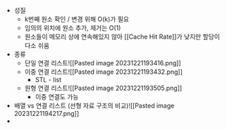 - 성질
	- k번째 원소 확인 / 변경 위해 O(k)가 필요
	- 임의의 위치에 원소 추가, 제거는 O(1)
	- 원소들이 메모리 상에 연속해있지 않아 [[Cache Hit Rate]]가 낮지만 할당이 다소 쉬움
- 종류
	- 단일 연결 리스트![[Pasted image 20231221193416.png]]
	- 이중 연결 리스트![[Pasted image 20231221193432.png]]
		- STL - list
	- 원형 연결 리스트![[Pasted image 20231221193505.png]]
		- 이중 연결도 가능
- 배열 vs 연결 리스트 (선형 자료 구조의 비교)![[Pasted image 20231221194217.png]]
- 
